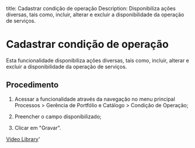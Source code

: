 title: Cadastrar condição de operação
Description: Disponibiliza ações diversas, tais como, incluir, alterar e excluir a disponibilidade da operação de serviços.
# Cadastrar condição de operação

Esta funcionalidade disponibiliza ações diversas, tais como, incluir, alterar e
excluir a disponibilidade da operação de serviços.

Procedimento
----------------

1.  Acessar a funcionalidade através da navegação no menu principal Processos \>
    Gerência de Portfólio e Catálogo \> Condição de Operação;

2.  Preencher o campo disponibilizado;

3.  Clicar em "Gravar".


<i class='fa fa-youtube-play  fa-2x' style='color:#97ce17;vertical-align: middle;'> </i> [Video Library](https://www.youtube.com/playlist?list=PLB5qK2uzf2RPUBXWp7r7A0YUQY07qkSrO)'

<!-- !!! tip "About"

    <b>Product/Version:</b> CITSmart | 9.00 &nbsp;&nbsp;
    <b>Updated:</b>01/16/2021 - Anna Martins
